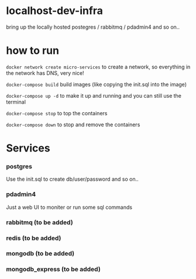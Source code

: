 # localhost-dev-infra

bring up the locally hosted postegres / rabbitmq / pdadmin4 and so on..

# how to run

`docker network create micro-services` to create a network, so everything in the network has DNS, very nice!

`docker-compose build` build images (like copying the init.sql into the image)

`docker-compose up -d` to make it up and running and you can still use the terminal

`docker-compose stop` to top the containers

`docker-compose down` to stop and remove the containers

# Services

### postgres

Use the init.sql to create db/user/password and so on..

### pdadmin4

Just a web UI to moniter or run some sql commands

### rabbitmq (to be added)

### redis (to be added)

### mongodb (to be added)

### mongodb_express (to be added)
